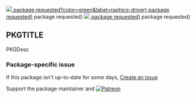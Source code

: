 [![](https://img.shields.io/chocolatey/v/raphics-driver) package requested?color=green&label=raphics-driver) package requested)](https://chocolatey.org/packages/raphics-driver) package requested) [![](https://img.shields.io/chocolatey/dt/raphics-driver) package requested)](https://chocolatey.org/packages/raphics-driver) package requested)

## PKGTITLE

PKGDesc

### Package-specific issue
If this package isn't up-to-date for some days, [Create an issue](https://github.com/tunisiano187/Chocolatey-packages/issues/new/choose)

Support the package maintainer and [![Patreon](https://cdn.jsdelivr.net/gh/tunisiano187/Chocolatey-packages@d15c4e19c709e7148588d4523ffc6dd3cd3c7e5e/icons/patreon.png)](https://www.patreon.com/tunisiano)
